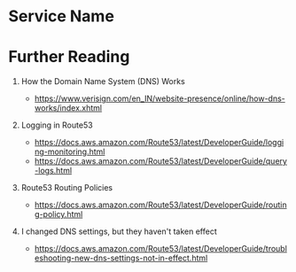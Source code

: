 # Service Name

# Further Reading

1. How the Domain Name System (DNS) Works
    - https://www.verisign.com/en_IN/website-presence/online/how-dns-works/index.xhtml

1. Logging in Route53
    - https://docs.aws.amazon.com/Route53/latest/DeveloperGuide/logging-monitoring.html
    - https://docs.aws.amazon.com/Route53/latest/DeveloperGuide/query-logs.html

1. Route53 Routing Policies
    - https://docs.aws.amazon.com/Route53/latest/DeveloperGuide/routing-policy.html

1. I changed DNS settings, but they haven't taken effect
    - https://docs.aws.amazon.com/Route53/latest/DeveloperGuide/troubleshooting-new-dns-settings-not-in-effect.html